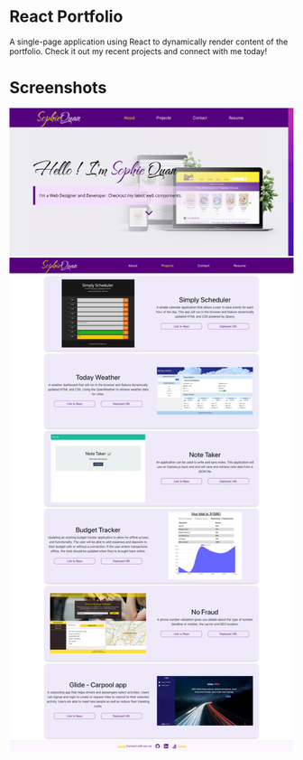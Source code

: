 # React Portfolio

A single-page application using React to dynamically render content of the portfolio. Check it out my recent projects and connect with me today!

# Screenshots

![screen shot homepage](src/assets/images/screenshot.png?raw=true)
![screen shot projects page](src/assets/images/screenshot-projects.png?raw=true)
